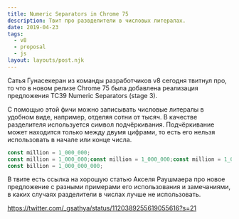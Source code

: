 ```yaml
---
title: Numeric Separators in Chrome 75
description: Твит про развделители в числовых литералах.
date: 2019-04-23
tags:
  - v8
  - proposal
  - js
layout: layouts/post.njk
---
```

Сатья Гунасекеран из команды разработчиков v8 сегодня твитнул про, то что в новом релизе Chrome 75 была добавлена реализация предложения TC39 Numeric Separators (stage 3).

С помощью этой фичи можно записывать числовые литералы в удобном виде, например, отделяя сотни от тысяч. В качестве разделителя используется символ подчёркивания. Подчёркивание может находится только между двумя цифрами, то есть его нельзя использовать в начале или конце числа.

```js
const million = 1_000_000;
const million = 1_000_000;const million = 1_000_000;const million = 1_000_000;const million = 1_000_000;
const billion = 1_000_000_000;
```

В твите есть ссылка на хорошую статью Акселя Раушмаера про новое предложение с разными примерами его использования и замечаниями, в каких случаях разделители в числах лучше не использовать.

https://twitter.com/_gsathya/status/1120389255619055616?s=21
